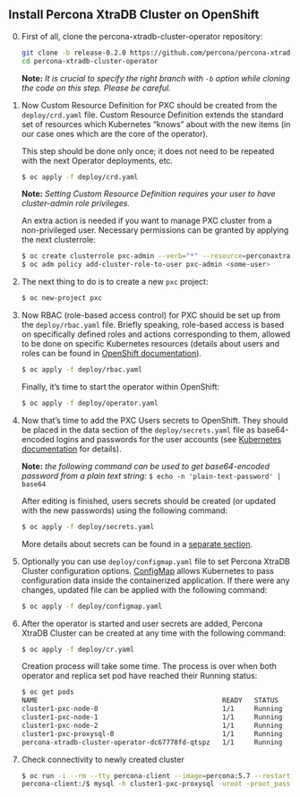 Install Percona XtraDB Cluster on OpenShift
-----------------------------------------------

0. First of all, clone the percona-xtradb-cluster-operator repository:

   ```bash
   git clone -b release-0.2.0 https://github.com/percona/percona-xtradb-cluster-operator
   cd percona-xtradb-cluster-operator
   ```
   **Note:** *It is crucial to specify the right branch with `-b` option while cloning the code on this step. Please be careful.*

1. Now Custom Resource Definition for PXC should be created from the  `deploy/crd.yaml` file. Custom Resource Definition extends the standard set of resources which Kubernetes “knows” about with the new items (in our case ones which are the core of the operator).

   This step should be done only once; it does not need to be repeated with the next Operator deployments, etc.

   ```bash
   $ oc apply -f deploy/crd.yaml
   ```

   **Note:** *Setting Custom Resource Definition requires your user to have cluster-admin role privileges.*
   
   An extra action is needed if you want to manage PXC cluster from a non-privileged user. Necessary permissions can be granted by applying the next clusterrole:

   ```bash
   $ oc create clusterrole pxc-admin --verb="*" --resource=perconaxtradbclusters.pxc.percona.com,perconaxtradbbackups.pxc.percona.com
   $ oc adm policy add-cluster-role-to-user pxc-admin <some-user>
   ```

2. The next thing to do is to create a new `pxc` project:

   ```bash
   $ oc new-project pxc
   ```

3. Now RBAC (role-based access control) for PXC should be set up from the `deploy/rbac.yaml` file. Briefly speaking, role-based access is based on specifically defined roles and actions corresponding to them, allowed to be done on specific Kubernetes resources (details about users and roles can be found in [OpenShift documentation](https://docs.openshift.com/enterprise/3.0/architecture/additional_concepts/authorization.html)). 

   ```bash
   $ oc apply -f deploy/rbac.yaml
   ```

   Finally, it’s time to start the operator within OpenShift:

   ```bash
   $ oc apply -f deploy/operator.yaml
   ```


4. Now that’s time to add the PXC Users secrets to OpenShift. They should be placed in the data section of the `deploy/secrets.yaml` file as base64-encoded logins and passwords for the user accounts (see [Kubernetes documentation](https://kubernetes.io/docs/concepts/configuration/secret/) for details).

   **Note:** *the following command can be used to get base64-encoded password from a plain text string:* `$ echo -n 'plain-text-password' | base64`

   After editing is finished, users secrets should be created (or updated with the new passwords) using the following command:

   ```bash
   $ oc apply -f deploy/secrets.yaml
   ```

   More details about secrets can be found in a [separate section](../configure/users).

5. Optionally you can use `deploy/configmap.yaml` file to set Percona XtraDB Cluster configuration options. [ConfigMap](https://kubernetes.io/docs/tasks/configure-pod-container/configure-pod-configmap/) allows Kubernetes to pass configuration data inside the containerized application. If there were any changes, updated file can be applied with the following command:

      ```bash
      $ oc apply -f deploy/configmap.yaml
      ```

6. After the operator is started and user secrets are added, Percona XtraDB Cluster can be created at any time with the following command:

      ```bash
      $ oc apply -f deploy/cr.yaml
      ```

   Creation process will take some time. The process is over when both operator and replica set pod have reached their Running status:

   ```bash
   $ oc get pods
   NAME                                              READY   STATUS    RESTARTS   AGE
   cluster1-pxc-node-0                               1/1     Running   0          5m
   cluster1-pxc-node-1                               1/1     Running   0          4m
   cluster1-pxc-node-2                               1/1     Running   0          2m
   cluster1-pxc-proxysql-0                           1/1     Running   0          5m
   percona-xtradb-cluster-operator-dc67778fd-qtspz   1/1     Running   0          6m
   ```

7. Check connectivity to newly created cluster

   ```bash
   $ oc run -i --rm --tty percona-client --image=percona:5.7 --restart=Never -- bash -il
   percona-client:/$ mysql -h cluster1-pxc-proxysql -uroot -proot_password
   ```
